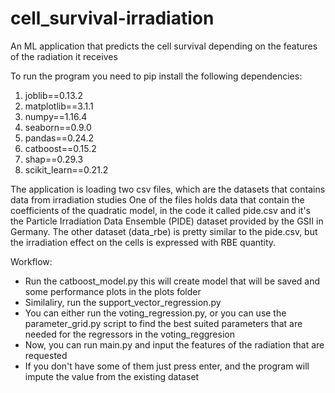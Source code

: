 # cell_survival-irradiation
An ML application that predicts the cell survival depending on the features of the radiation it receives

To run the program you need to pip install the following dependencies:
1. joblib==0.13.2
2. matplotlib==3.1.1
3. numpy==1.16.4
4. seaborn==0.9.0
5. pandas==0.24.2
5. catboost==0.15.2
6. shap==0.29.3
7. scikit_learn==0.21.2

The application is loading two csv files, which are the datasets that contains data from irradiation studies
One of the files holds data that contain the coefficients of the quadratic model, in the code it called pide.csv and it's  the Particle Irradiation Data Ensemble (PIDE) dataset provided by the GSII in Germany.
The other dataset (data_rbe) is pretty similar to the pide.csv, but the irradiation effect on the cells is expressed with RBE quantity.

Workflow:
- Run the catboost_model.py
  this will create model that will be saved and some performance plots in the plots folder
- Similaliry, run the support_vector_regression.py
 - You can either run the voting_regression.py, or you can use the parameter_grid.py script to find the best suited parameters that are needed for the regressors in the voting_reggresion
- Now, you can run main.py and input the features of the radiation that are requested
- If you don't have some of them just press enter, and the program will impute the value from the existing dataset
